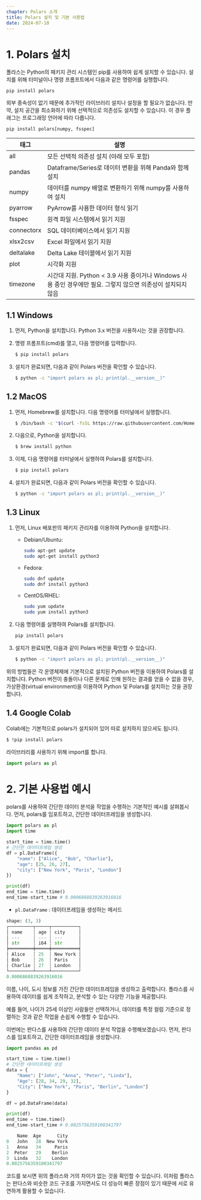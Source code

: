 ```yaml
---
chapter: Polars 소개
title: Polars 설치 및 기본 사용법
date: 2024-07-10
---
```


# 1. Polars 설치

폴라스는 Python의 패키지 관리 시스템인 pip를 사용하여 쉽게 설치할 수 있습니다. 설치를 위해 터미널이나 명령 프롬프트에서 다음과 같은 명령어를 실행합니다.

```
pip install polars
```

외부 종속성이 없기 때문에 추가적인 라이브러리 설치나 설정을 할 필요가 없습니다. 만약, 설치 공간을 최소화하기 위해 선택적으로 의존성도 설치할 수 있습니다. 이 경우 플래그는 프로그래밍 언어에 따라 다릅니다.

```python
pip install polars[numpy, fsspec]
```

| 태그       | 설명                                                                                                          |
| ---------- | ------------------------------------------------------------------------------------------------------------- |
| all        | 모든 선택적 의존성 설치 (아래 모두 포함)                                                                      |
| pandas     | Dataframe/Series로 데이터 변환을 위해 Panda와 함께 설치                                                       |
| numpy      | 데이터를 numpy 배열로 변환하기 위해 numpy를 사용하여 설치                                                     |
| pyarrow    | PyArrow를 사용한 데이터 형식 읽기                                                                             |
| fsspec     | 원격 파일 시스템에서 읽기 지원                                                                                |
| connectorx | SQL 데이터베이스에서 읽기 지원                                                                                |
| xlsx2csv   | Excel 파일에서 읽기 지원                                                                                      |
| deltalake  | Delta Lake 테이블에서 읽기 지원                                                                               |
| plot       | 시각화 지원                                                                                                   |
| timezone   | 시간대 지원. Python < 3.9 사용 중이거나 Windows 사용 중인 경우에만 필요. 그렇지 않으면 의존성이 설치되지 않음 |

## 1.1 Windows

1. 먼저, Python을 설치합니다. Python 3.x 버전을 사용하시는 것을 권장합니다.
2. 명령 프롬프트(cmd)를 열고, 다음 명령어를 입력합니다.

   ```bash
   $ pip install polars
   ```

3. 설치가 완료되면, 다음과 같이 Polars 버전을 확인할 수 있습니다.

   ```bash
   $ python -c "import polars as pl; print(pl.__version__)"
   ```

## 1.2 MacOS

1. 먼저, Homebrew를 설치합니다. 다음 명령어를 터미널에서 실행합니다.

   ```bash
   $ /bin/bash -c "$(curl -fsSL https://raw.githubusercontent.com/Homebrew/install/HEAD/install.sh)"
   ```

2. 다음으로, Python을 설치합니다.

   ```bash
   $ brew install python
   ```

3. 이제, 다음 명령어를 터미널에서 실행하여 Polars를 설치합니다.

   ```bash
   $ pip install polars
   ```

4. 설치가 완료되면, 다음과 같이 Polars 버전을 확인할 수 있습니다.

   ```bash
   $ python -c "import polars as pl; print(pl.__version__)"
   ```

## 1.3 Linux

1. 먼저, Linux 배포판의 패키지 관리자를 이용하여 Python을 설치합니다.
   - Debian/Ubuntu:
     ```bash
     sudo apt-get update
     sudo apt-get install python3
     ```
   - Fedora:
     ```bash
     sudo dnf update
     sudo dnf install python3
     ```
   - CentOS/RHEL:
     ```bash
     sudo yum update
     sudo yum install python3
     ```
2. 다음 명령어를 실행하여 Polars를 설치합니다.

   ```bash
   pip install polars
   ```

3. 설치가 완료되면, 다음과 같이 Polars 버전을 확인할 수 있습니다.

   ```bash
   $ python -c "import polars as pl; print(pl.__version__)"
   ```

위의 방법들은 각 운영체제에 기본적으로 설치된 Python 버전을 이용하여 Polars를 설치합니다. Python 버전이 충돌이나 다른 문제로 인해 원하는 결과를 얻을 수 없을 경우, 가상환경(virtual environment)을 이용하여 Python 및 Polars를 설치하는 것을 권장합니다.

## 1.4 Google Colab

Colab에는 기본적으로 polars가 설치되어 있어 따로 설치하지 않으셔도 됩니다.

```sql
$ !pip install polars
```

라이브러리를 사용하기 위해 import를 합니다.

```python
import polars as pl
```

# 2. 기본 사용법 예시

polars를 사용하여 간단한 데이터 분석을 작업을 수행하는 기본적인 예시를 살펴봅시다. 먼저, polars를 임포트하고, 간단한 데이터프레임을 생성합니다.

```python
import polars as pl
import time

start_time = time.time()
# 간단한 데이터프레임 생성
df = pl.DataFrame({
    "name": ["Alice", "Bob", "Charlie"],
    "age": [25, 26, 27],
    "city": ["New York", "Paris", "London"]
})

print(df)
end_time = time.time()
end_time-start_time # 0.0006868839263916016
```

- `pl.DataFrame` : 데이터프레임을 생성하는 메서드

```python
shape: (3, 3)
┌─────────┬─────┬──────────┐
│ name    ┆ age ┆ city     │
│ ---     ┆ --- ┆ ---      │
│ str     ┆ i64 ┆ str      │
╞═════════╪═════╪══════════╡
│ Alice   ┆ 25  ┆ New York │
│ Bob     ┆ 26  ┆ Paris    │
│ Charlie ┆ 27  ┆ London   │
└─────────┴─────┴──────────┘
0.0006868839263916016
```

이름, 나이, 도시 정보를 가진 간단한 데이터프레임을 생성하고 출력합니다. 폴라스를 사용하여 데이터를 쉽게 조작하고, 분석할 수 있는 다양한 기능을 제공합니다.

예를 들어, 나이가 25세 이상인 사람들만 선택하거나, 데이터를 특정 컬럼 기준으로 정렬하는 것과 같은 작업을 손쉽게 수행할 수 있습니다.

이번에는 판다스를 사용하여 간단한 데이터 분석 작업을 수행해보겠습니다. 먼저, 판다스를 임포트하고, 간단한 데이터프레임을 생성합니다.

```python
import pandas as pd

start_time = time.time()
# 간단한 데이터프레임 생성
data = {
    "Name": ["John", "Anna", "Peter", "Linda"],
    "Age": [28, 34, 29, 32],
    "City": ["New York", "Paris", "Berlin", "London"]
}

df = pd.DataFrame(data)

print(df)
end_time = time.time()
end_time-start_time # 0.0025756359100341797
```

```python
    Name  Age      City
0   John   28  New York
1   Anna   34     Paris
2  Peter   29    Berlin
3  Linda   32    London
0.0025756359100341797
```

코드를 보시면 위의 폴라스와 거의 차이가 없는 것을 확인할 수 있습니다. 이처럼 폴라스는 판다스와 비슷한 코드 구조를 가지면서도 더 성능이 빠른 장점이 있기 때문에 서로 유연하게 활용할 수 있습니다.

